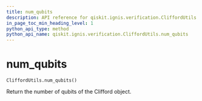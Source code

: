 ```yaml
---
title: num_qubits
description: API reference for qiskit.ignis.verification.CliffordUtils.num_qubits
in_page_toc_min_heading_level: 1
python_api_type: method
python_api_name: qiskit.ignis.verification.CliffordUtils.num_qubits
---
```


# num\_qubits

<span id="qiskit.ignis.verification.CliffordUtils.num_qubits" />

`CliffordUtils.num_qubits()`

Return the number of qubits of the Clifford object.


